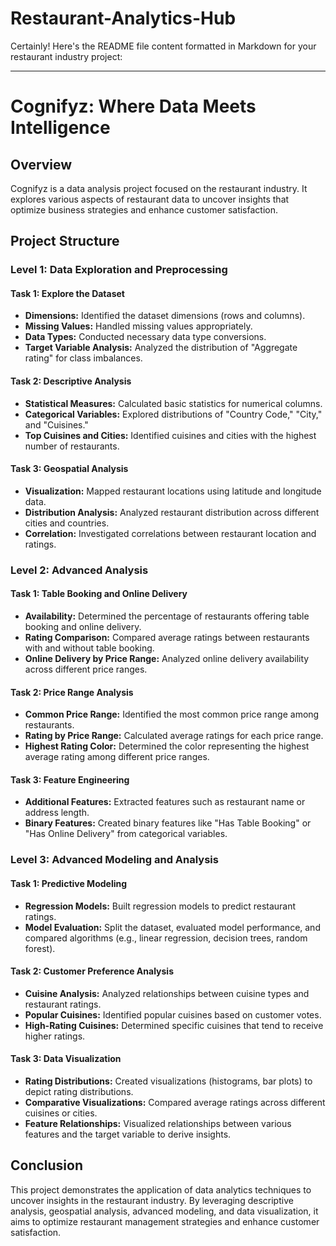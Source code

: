 # Restaurant-Analytics-Hub
Certainly! Here's the README file content formatted in Markdown for your restaurant industry project:

---

# Cognifyz: Where Data Meets Intelligence

## Overview
Cognifyz is a data analysis project focused on the restaurant industry. It explores various aspects of restaurant data to uncover insights that optimize business strategies and enhance customer satisfaction.

## Project Structure

### Level 1: Data Exploration and Preprocessing

#### Task 1: Explore the Dataset
- **Dimensions:** Identified the dataset dimensions (rows and columns).
- **Missing Values:** Handled missing values appropriately.
- **Data Types:** Conducted necessary data type conversions.
- **Target Variable Analysis:** Analyzed the distribution of "Aggregate rating" for class imbalances.

#### Task 2: Descriptive Analysis
- **Statistical Measures:** Calculated basic statistics for numerical columns.
- **Categorical Variables:** Explored distributions of "Country Code," "City," and "Cuisines."
- **Top Cuisines and Cities:** Identified cuisines and cities with the highest number of restaurants.

#### Task 3: Geospatial Analysis
- **Visualization:** Mapped restaurant locations using latitude and longitude data.
- **Distribution Analysis:** Analyzed restaurant distribution across different cities and countries.
- **Correlation:** Investigated correlations between restaurant location and ratings.

### Level 2: Advanced Analysis

#### Task 1: Table Booking and Online Delivery
- **Availability:** Determined the percentage of restaurants offering table booking and online delivery.
- **Rating Comparison:** Compared average ratings between restaurants with and without table booking.
- **Online Delivery by Price Range:** Analyzed online delivery availability across different price ranges.

#### Task 2: Price Range Analysis
- **Common Price Range:** Identified the most common price range among restaurants.
- **Rating by Price Range:** Calculated average ratings for each price range.
- **Highest Rating Color:** Determined the color representing the highest average rating among different price ranges.

#### Task 3: Feature Engineering
- **Additional Features:** Extracted features such as restaurant name or address length.
- **Binary Features:** Created binary features like "Has Table Booking" or "Has Online Delivery" from categorical variables.

### Level 3: Advanced Modeling and Analysis

#### Task 1: Predictive Modeling
- **Regression Models:** Built regression models to predict restaurant ratings.
- **Model Evaluation:** Split the dataset, evaluated model performance, and compared algorithms (e.g., linear regression, decision trees, random forest).

#### Task 2: Customer Preference Analysis
- **Cuisine Analysis:** Analyzed relationships between cuisine types and restaurant ratings.
- **Popular Cuisines:** Identified popular cuisines based on customer votes.
- **High-Rating Cuisines:** Determined specific cuisines that tend to receive higher ratings.

#### Task 3: Data Visualization
- **Rating Distributions:** Created visualizations (histograms, bar plots) to depict rating distributions.
- **Comparative Visualizations:** Compared average ratings across different cuisines or cities.
- **Feature Relationships:** Visualized relationships between various features and the target variable to derive insights.

## Conclusion
This project demonstrates the application of data analytics techniques to uncover insights in the restaurant industry. By leveraging descriptive analysis, geospatial analysis, advanced modeling, and data visualization, it aims to optimize restaurant management strategies and enhance customer satisfaction.

